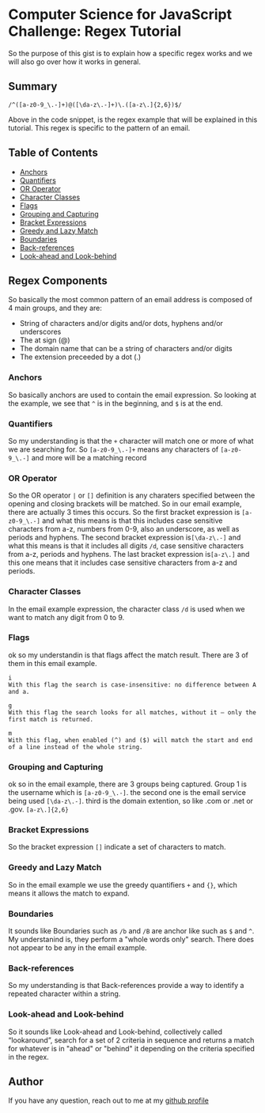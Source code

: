 # Computer Science for JavaScript Challenge: Regex Tutorial

So the purpose of this gist is to explain how a specific regex works and we will also go over how it works in general. 

## Summary

```
/^([a-z0-9_\.-]+)@([\da-z\.-]+)\.([a-z\.]{2,6})$/ 
```
Above in the code snippet, is the regex example that will be explained in this tutorial. This regex is specific to the pattern of an email. 

## Table of Contents

- [Anchors](#anchors)
- [Quantifiers](#quantifiers)
- [OR Operator](#or-operator)
- [Character Classes](#character-classes)
- [Flags](#flags)
- [Grouping and Capturing](#grouping-and-capturing)
- [Bracket Expressions](#bracket-expressions)
- [Greedy and Lazy Match](#greedy-and-lazy-match)
- [Boundaries](#boundaries)
- [Back-references](#back-references)
- [Look-ahead and Look-behind](#look-ahead-and-look-behind)

## Regex Components
So basically the most common pattern of an email address is composed of 4 main groups, and they are:
- String of characters and/or digits and/or dots, hyphens and/or underscores
- The at sign (@)
- The domain name that can be a string of characters and/or digits
- The extension preceeded by a dot (.)

### Anchors
So basically anchors are used to contain the email expression. So looking at the example, we see that `^` is in the beginning, and `$` is at the end.
### Quantifiers
So my understanding is that the `+` character will match one or more of what we are searching for. So `[a-z0-9_\.-]+` means any characters of `[a-z0-9_\.-]` and more will be a matching record
### OR Operator
So the OR operator `|` or `[]` definition is any charaters specified between the opening and closing brackets will be matched. So in our email example, there are actually 3 times this occurs. 
So the first bracket expression is `[a-z0-9_\.-]` and what this means is that this includes case sensitive characters from a-z, numbers from 0-9, also an underscore, as well as periods and hyphens. The second bracket expression is`[\da-z\.-]`   and what this means is that it includes all digits `/d`, case sensitive characters from a-z, periods and hyphens. The last bracket expression is`[a-z\.]` and this one means that it includes case sensitive characters from a-z and periods.
### Character Classes
In the email example expression, the character class `/d` is used when we want to match any digit from 0 to 9.
### Flags
ok so my understandin is that flags affect the match result. There are 3 of them in this email example. 
```
i
With this flag the search is case-insensitive: no difference between A and a.

g
With this flag the search looks for all matches, without it – only the first match is returned.

m
With this flag, when enabled (^) and ($) will match the start and end of a line instead of the whole string.
```
### Grouping and Capturing
ok so in the email example, there are 3 groups being captured. Group 1 is the username which is `[a-z0-9_\.-]`.
the second one is the email service being used `[\da-z\.-]`.
third is the domain extention, so like .com or .net or .gov. `[a-z\.]{2,6}`
### Bracket Expressions
So the bracket expression `[]` indicate a set of characters to match. 

### Greedy and Lazy Match
So in the email example we use the greedy quantifiers `+` and `{}`, which means it allows the match to expand. 

### Boundaries
It sounds like Boundaries such as `/b` and `/B` are anchor like such as `$` and `^`. My understanind is, they perform a "whole words only" search. There does not appear to be any in the email example.
### Back-references
So my understanding is that Back-references provide a way to identify a repeated character within a string. 
### Look-ahead and Look-behind
So it sounds like Look-ahead and Look-behind, collectively called “lookaround”, search for a set of 2 criteria in sequence and returns a match for whatever is in "ahead" or "behind" it depending on the criteria specified in the regex.
## Author

If you have any question, reach out to me at my [github profile](https://github.com/VN135766)

